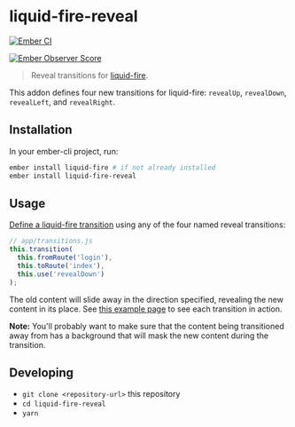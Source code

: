 # liquid-fire-reveal

[![Ember CI](https://github.com/kpfefferle/liquid-fire-reveal/workflows/Ember%20CI/badge.svg)](https://github.com/kpfefferle/liquid-fire-reveal/actions)


[![Ember Observer Score](https://emberobserver.com/badges/liquid-fire-reveal.svg)](https://emberobserver.com/addons/liquid-fire-reveal)

> Reveal transitions for [liquid-fire](https://ember-animation.github.io/liquid-fire/).

This addon defines four new transitions for liquid-fire: `revealUp`, `revealDown`, `revealLeft`, and `revealRight`.

## Installation

In your ember-cli project, run:

```bash
ember install liquid-fire # if not already installed
ember install liquid-fire-reveal
```

## Usage

[Define a liquid-fire transition](https://ef4.github.io/liquid-fire/#/transition-map) using any of the four named reveal transitions:

```javascript
// app/transitions.js
this.transition(
  this.fromRoute('login'),
  this.toRoute('index'),
  this.use('revealDown')
);
```

The old content will slide away in the direction specified, revealing the new content in its place. See [this example page](http://kevin.pfefferle.co/liquid-fire-reveal/) to see each transition in action.

**Note:** You'll probably want to make sure that the content being transitioned away from has a background that will mask the new content during the transition.

## Developing

* `git clone <repository-url>` this repository
* `cd liquid-fire-reveal`
* `yarn`
